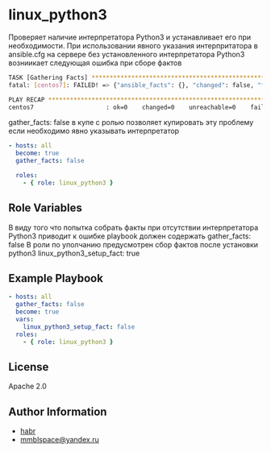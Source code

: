 linux_python3
=========

Проверяет наличие интерпретатора Python3 и устанавливает его при необходимости.
При использовании явного указания интерпритатора в ansible.cfg на сервере без установленного интерпретатора Python3 возниикает следующая ошибка при сборе фактов

```sh
TASK [Gathering Facts] *********************************************************
fatal: [centos7]: FAILED! => {"ansible_facts": {}, "changed": false, "failed_modules": {"ansible.legacy.setup": {"failed": true, "module_stderr": "Shared connection to 127.0.0.1 closed.\r\n", "module_stdout": "/bin/sh: /usr/bin/python3: Нет такого файла или каталога\r\n", "msg": "MODULE FAILURE\nSee stdout/stderr for the exact error", "rc": 127}}, "msg": "The following modules failed to execute: ansible.legacy.setup\n"}

PLAY RECAP *********************************************************************
centos7                    : ok=0    changed=0    unreachable=0    failed=1    skipped=0    rescued=0    ignored=0  
```

gather_facts: false в купе с ролью позволяет купировать эту проблему если необходимо явно указывать интерпретатор

```yaml
- hosts: all
  become: true
  gather_facts: false

  roles:
    - { role: linux_python3 }
```

Role Variables
--------------

В виду того что попытка собрать факты при отсутствии интерпретатора Python3 приводит к ошибке playbook должен содержать gather_facts: false
В роли по уполчанию предусмотрен сбор фактов после установки python3
linux_python3_setup_fact: true

Example Playbook
----------------

```yaml
- hosts: all
  gather_facts: false
  become: true
  vars:
    linux_python3_setup_fact: false
  roles:
    - { role: linux_python3 }
```

License
-------

Apache 2.0

Author Information
------------------

- [habr](https://habr.com/ru/users/mmblsp/)
- mmblspace@yandex.ru
